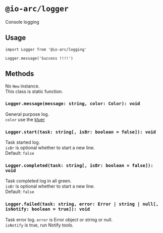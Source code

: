 # `@io-arc/logger`

Console logging

## Usage

```
import Logger from '@io-arc/logging'

Logger.message('Success !!!!')
```

## Methods

No `New` instance.  
This class is static function.

### `Logger.message(message: string, color: Color): void`

General purpose log.  
`color` use the [kluer](https://github.com/lukeed/kleur)

### `Logger.start(task: string[, isBr: boolean = false]): void`

Task started log.  
`isBr` is optional whether to start a new line.  
Default: `false`

### `Logger.completed(task: string[, isBr: boolean = false]): void`

Task completed log in all green.  
`isBr` is optional whether to start a new line.  
Default: `false`

### `Logger.failed(task: string, error: Error | string | null[, isNotify: boolean = true]): void`

Task error log. 
`error` is Error object or string or null.  
`isNotify` is true, run Notify tools.